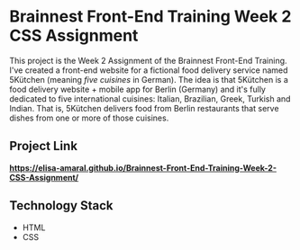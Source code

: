 # Brainnest Front-End Training Week 2 CSS Assignment

This project is the Week 2 Assignment of the Brainnest Front-End Training. I've created a front-end website for a fictional food delivery service named 5Kütchen (meaning *five cuisines* in German). The idea is that 5Kütchen is a food delivery website + mobile app for Berlin (Germany) and it's fully dedicated to five international cuisines: Italian, Brazilian, Greek, Turkish and Indian. That is, 5Kütchen delivers food from Berlin restaurants that serve dishes from one or more of those cuisines.

## Project Link

**https://elisa-amaral.github.io/Brainnest-Front-End-Training-Week-2-CSS-Assignment/**

## Technology Stack

+ HTML
+ CSS
